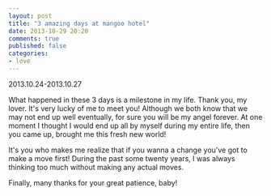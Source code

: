 ```yaml
---
layout: post
title: "3 amazing days at mangoo hotel"
date: 2013-10-29 20:20
comments: true
published: false
categories: 
- love
---
```


2013.10.24-2013.10.27   

What happened in these 3 days is a milestone in my life. Thank you, my lover. It's very lucky of me to meet you! Although we both know that we may not end up well eventually, for sure you will be my angel forever. At one moment I thought I would end up all by myself during my entire life, then you came up, brought me this fresh new world! 

It's you who makes me realize that if you wanna a change you've got to make a move first! During the past some twenty years, I was always thinking too much without making any actual moves. 

Finally, many thanks for your great patience, baby!
